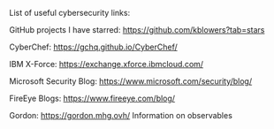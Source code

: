 List of useful cybersecurity links:

GitHub projects I have starred: https://github.com/kblowers?tab=stars

CyberChef: https://gchq.github.io/CyberChef/

IBM X-Force: https://exchange.xforce.ibmcloud.com/

Microsoft Security Blog: https://www.microsoft.com/security/blog/

FireEye Blogs: https://www.fireeye.com/blog/

Gordon: https://gordon.mhg.ovh/ Information on observables
